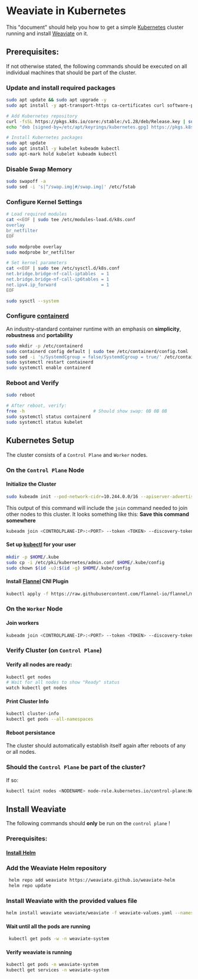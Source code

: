 # Weaviate in Kubernetes

This "document" should help you how to get a simple [Kubernetes](https://kubernetes.io/) cluster running and install [Weaviate](https://weaviate.io/) on it.

## Prerequisites:

If not otherwise stated, the following commands should be executed on all individual machines that should be part of the cluster.

### Update and install required packages

```bash
sudo apt update && sudo apt upgrade -y
sudo apt install -y apt-transport-https ca-certificates curl software-properties-common containerd

# Add Kubernetes repository
curl -fsSL https://pkgs.k8s.io/core:/stable:/v1.28/deb/Release.key | sudo gpg --dearmor -o /etc/apt/keyrings/kubernetes.gpg
echo "deb [signed-by=/etc/apt/keyrings/kubernetes.gpg] https://pkgs.k8s.io/core:/stable:/v1.28/deb/ /" | sudo tee /etc/apt/sources.list.d/kubernetes.list

# Install Kubernetes packages
sudo apt update
sudo apt install -y kubelet kubeadm kubectl
sudo apt-mark hold kubelet kubeadm kubectl
```

### Disable Swap Memory

```bash
sudo swapoff -a
sudo sed -i 's|^/swap.img|#/swap.img|' /etc/fstab
```

### Configure Kernel Settings

```bash
# Load required modules
cat <<EOF | sudo tee /etc/modules-load.d/k8s.conf
overlay
br_netfilter
EOF

sudo modprobe overlay
sudo modprobe br_netfilter

# Set kernel parameters
cat <<EOF | sudo tee /etc/sysctl.d/k8s.conf
net.bridge.bridge-nf-call-iptables  = 1
net.bridge.bridge-nf-call-ip6tables = 1
net.ipv4.ip_forward                 = 1
EOF

sudo sysctl --system
```

### Configure [containerd](https://containerd.io/)

An industry-standard container runtime with an emphasis on **simplicity**, **robustness** and **portability**

```bash
sudo mkdir -p /etc/containerd
sudo containerd config default | sudo tee /etc/containerd/config.toml
sudo sed -i 's/SystemdCgroup = false/SystemdCgroup = true/' /etc/containerd/config.toml
sudo systemctl restart containerd
sudo systemctl enable containerd
```

### Reboot and Verify

```bash
sudo reboot

# After reboot, verify:
free -h                          # Should show swap: 0B 0B 0B
sudo systemctl status containerd
sudo systemctl status kubelet
```

## Kubernetes Setup

The cluster consists of a `Control Plane` and `Worker` nodes.

### On the `Control Plane` Node

####  Initialize the Cluster

```bash
sudo kubeadm init --pod-network-cidr=10.244.0.0/16 --apiserver-advertise-address=<CONTROLPLANE-IP>
```

This output of this command will include the `join` command needed to join other nodes to this cluster. It looks something like this: **Save this command somewhere**

```bash
kubeadm join <CONTROLPLANE-IP>:<PORT> --token <TOKEN> --discovery-token-ca-cert-hash sha256:<HASH>
```

#### Set up [kubectl](https://kubernetes.io/docs/reference/kubectl/) for your user

```bash
mkdir -p $HOME/.kube
sudo cp -i /etc/pki/kubernetes/admin.conf $HOME/.kube/config
sudo chown $(id -u):$(id -g) $HOME/.kube/config
```

#### Install [Flannel](https://github.com/flannel-io/flannel) CNI Plugin

```bash
kubectl apply -f https://raw.githubusercontent.com/flannel-io/flannel/master/Documentation/kube-flannel.yml
```

### On the `Worker` Node

#### Join workers

```bash
kubeadm join <CONTROLPLANE-IP>:<PORT> --token <TOKEN> --discovery-token-ca-cert-hash sha256:<HASH>
```

### Verify Cluster (on `Control Plane`)

#### Verify all nodes are ready:

```bash
kubectl get nodes
# Wait for all nodes to show "Ready" status
watch kubectl get nodes
```

#### Print Cluster Info

```bash
kubectl cluster-info
kubectl get pods --all-namespaces
```

#### Reboot persistance

The cluster should automatically establish itself again after reboots of any or all nodes. 

### Should the `Control Plane` be part of the cluster?

If so:

```bash
kubectl taint nodes <NODENAME> node-role.kubernetes.io/control-plane:NoSchedule-
```



## Install Weaviate

The following commands should **only** be run on the `control plane` !

### Prerequisites:

#### [Install Helm](https://helm.sh/docs/intro/install/)

### Add the Weaviate Helm repository

```bash
 helm repo add weaviate https://weaviate.github.io/weaviate-helm
 helm repo update
```

### Install Weaviate with the provided values file

```bash
helm install weaviate weaviate/weaviate -f weaviate-values.yaml --namespace weaviate-system
```

#### Wait until all the pods are running

```bash
 kubectl get pods -w -n weaviate-system
```

#### Verify weaviate is running

```bash
kubectl get pods -n weaviate-system
kubectl get services -n weaviate-system
```

